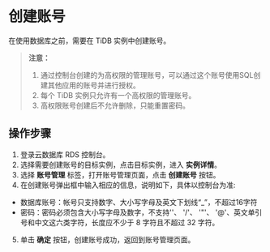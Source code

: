# 创建账号
在使用数据库之前，需要在 TiDB 实例中创建账号。 

> **注意：**
> 1. 通过控制台创建的为高权限的管理账号，可以通过这个账号使用SQL创建其他应用的账号并进行授权。
> 2. 每个 TiDB 实例只允许有一个高权限的管理账号。
> 3. 高权限账号创建后不允许删除，只能重置密码。

## 操作步骤 
1. 登录云数据库 RDS 控制台。
2. 选择需要创建账号的目标实例，点击目标实例，进入 **实例详情**。
3. 选择 **账号管理** 标签，打开账号管理页面，点击 **创建账号** 按钮。
4. 在创建账号弹出框中输入相应的信息，说明如下，具体以控制台为准:
- 数据库账号：帐号只支持数字、大小写字母及英文下划线“_”，不超过16字符
- 密码：密码必须包含大小写字母及数字，不支持'\'、 '/'、 '"'、 '@'、英文单引号和中文这六类字符，长度应不少于 8 字符且不超过 32 字符。
5. 单击 **确定** 按钮，创建账号成功，返回到账号管理页面。
 
<!-- ![账号列表](../../../../../image/TiDB/account-list.png) -->
<!-- ![创建账号](../../../../../image/TiDB/create-account.png) -->
